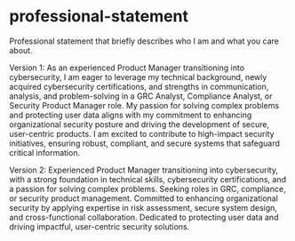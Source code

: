 # professional-statement
Professional statement that briefly describes who I am and what you care about.

Version 1: As an experienced Product Manager transitioning into cybersecurity, I am eager to leverage my technical background, newly acquired cybersecurity certifications, and strengths in communication, analysis, and problem-solving in a GRC Analyst, Compliance Analyst, or Security Product Manager role. My passion for solving complex problems and protecting user data aligns with my commitment to enhancing organizational security posture and driving the development of secure, user-centric products. I am excited to contribute to high-impact security initiatives, ensuring robust, compliant, and secure systems that safeguard critical information.

Version 2: Experienced Product Manager transitioning into cybersecurity, with a strong foundation in technical skills, cybersecurity certifications, and a passion for solving complex problems. Seeking roles in GRC, compliance, or security product management. Committed to enhancing organizational security by applying expertise in risk assessment, secure system design, and cross-functional collaboration. Dedicated to protecting user data and driving impactful, user-centric security solutions.
